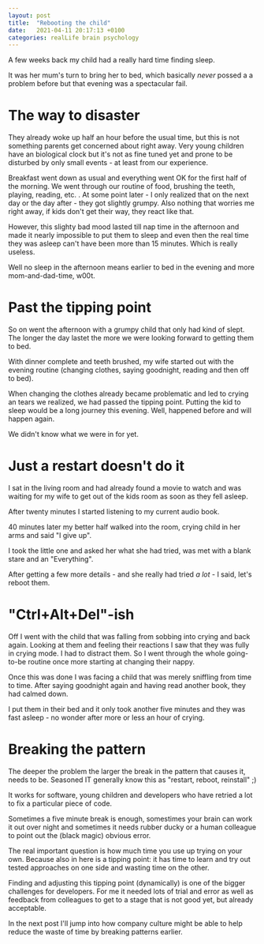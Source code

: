 ```yaml
---
layout: post
title:  "Rebooting the child"
date:   2021-04-11 20:17:13 +0100
categories: realLife brain psychology
---
```

A few weeks back my child had a really hard time finding sleep.

It was her mum's turn to bring her to bed, which basically _never_ possed a
a problem before but that evening was a spectacular fail.

# The way to disaster
They already woke up half an hour before the usual time, but this is not something
parents get concerned about right away. Very young children have an biological clock
but it's not as fine tuned yet and prone to be disturbed by only small events - at least 
from our experience.

Breakfast went down as usual and everything went OK for the first half of the morning.
We went through our routine of food, brushing the teeth, playing, reading, etc. .
At some point later - I only realized that on the next day or the day after - they got slightly
grumpy. Also nothing that worries me right away, if kids don't get their way, they react like that.

However, this slighty bad mood lasted till nap time in the afternoon and made it nearly impossible
to put them to sleep and even then the real time they was asleep can't have been more than
15 minutes. Which is really useless.

Well no sleep in the afternoon means earlier to bed in the evening and more mom-and-dad-time, w00t.

# Past the tipping point
So on went the afternoon with a grumpy child that only had kind of slept. The longer the day lastet
the more we were looking forward to getting them to bed.

With dinner complete and teeth brushed, my wife started out with the evening routine (changing clothes, saying
goodnight, reading and then off to bed).

When changing the clothes already became problematic and led to crying an tears we realized, we had
passed the tipping point. Putting the kid to sleep would be a long journey this evening.
Well, happened before and will happen again.

We didn't know what we were in for yet.

# Just a restart doesn't do it
I sat in the living room and had already found a movie to watch and was waiting for my wife to
get out of the kids room as soon as they fell asleep.

After twenty minutes I started listening to my current audio book.

40 minutes later my better half walked into the room, crying child in her arms and said "I give up".

I took the little one and asked her what she had tried, was met with a blank stare and an "Everything".

After getting a few more details - and she really had tried _a lot_ - I said, let's reboot them.

# "Ctrl+Alt+Del"-ish
Off I went with the child that was falling from sobbing into crying and back again. Looking at them
and feeling their reactions I saw that they was fully in crying mode. I had to distract them.
So I went through the whole going-to-be routine once more starting at changing their nappy.

Once this was done I was facing a child that was merely sniffling from time to time.
After saying goodnight again and having read another book, they had calmed down.

I put them in their bed and it only took another five minutes and they was fast asleep - no wonder after more or less an hour of crying.

# Breaking the pattern
The deeper the problem the larger the break in the pattern that causes it, needs to be.
Seasoned IT generally know this as "restart, reboot, reinstall" ;)

It works for software, young children and developers who have retried a lot to fix a particular piece of code.

Sometimes a five minute break is enough, somestimes your brain can work it out over night and sometimes it needs
rubber ducky or a human colleague to point out the (black magic) obvious error.

The real important question is how much time you use up trying on your own. Because also in here is a tipping
point: it has time to learn and try out tested approaches on one side and wasting time on the other.

Finding and adjusting this tipping point (dynamically) is one of the bigger challenges for developers.
For me it needed lots of trial and error as well as feedback from colleagues to get to a stage that is
not good yet, but already acceptable.

In the next post I'll jump into how company culture might be able to help reduce the waste of time by
breaking patterns earlier.